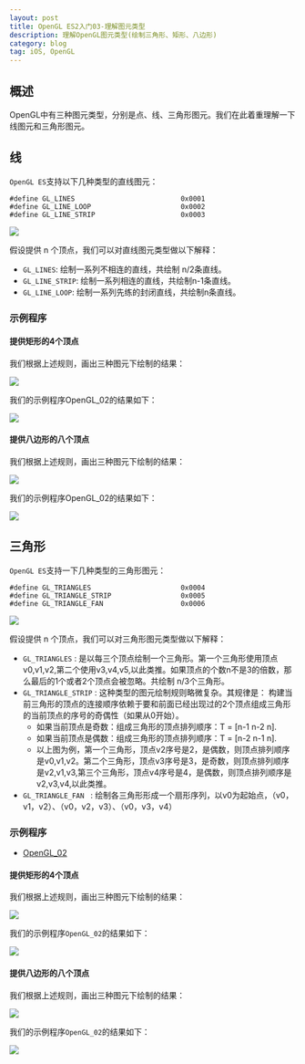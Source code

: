 ```yaml
---
layout: post
title: OpenGL ES2入门03-理解图元类型
description: 理解OpenGL图元类型(绘制三角形、矩形、八边形)
category: blog
tag: iOS, OpenGL
---
```


## 概述 

OpenGL中有三种图元类型，分别是点、线、三角形图元。我们在此着重理解一下线图元和三角形图元。

## 线

`OpenGL ES`支持以下几种类型的直线图元： 

```
#define GL_LINES                          0x0001
#define GL_LINE_LOOP                      0x0002
#define GL_LINE_STRIP                     0x0003
```

![](https://raw.githubusercontent.com/mediaios/OpenGL-iOS/master/images/20190830_opengl_06.png)

假设提供 n 个顶点，我们可以对直线图元类型做以下解释：

* `GL_LINES`: 绘制一系列不相连的直线，共绘制 n/2条直线。
* `GL_LINE_STRIP`: 绘制一系列相连的直线，共绘制n-1条直线。
* `GL_LINE_LOOP`: 绘制一系列先练的封闭直线，共绘制n条直线。

### 示例程序 

#### 提供矩形的4个顶点

我们根据上述规则，画出三种图元下绘制的结果： 

![](https://raw.githubusercontent.com/mediaios/OpenGL-iOS/master/images/20190903_opengl_01.png)

我们的示例程序OpenGL_02的结果如下：

![](https://raw.githubusercontent.com/mediaios/OpenGL-iOS/master/images/20190903_opengl_03.gif)

#### 提供八边形的八个顶点

我们根据上述规则，画出三种图元下绘制的结果： 

![](https://raw.githubusercontent.com/mediaios/OpenGL-iOS/master/images/20190903_opengl_02.png)

我们的示例程序OpenGL_02的结果如下：

![](https://raw.githubusercontent.com/mediaios/OpenGL-iOS/master/images/20190903_opengl_04.gif)


## 三角形

`OpenGL ES`支持一下几种类型的三角形图元： 

```
#define GL_TRIANGLES                      0x0004
#define GL_TRIANGLE_STRIP                 0x0005
#define GL_TRIANGLE_FAN                   0x0006
```

![](https://raw.githubusercontent.com/mediaios/OpenGL-iOS/master/images/20190830_opengl_01.png)

假设提供 n 个顶点，我们可以对三角形图元类型做以下解释：

* `GL_TRIANGLES` : 是以每三个顶点绘制一个三角形。第一个三角形使用顶点v0,v1,v2,第二个使用v3,v4,v5,以此类推。如果顶点的个数n不是3的倍数，那么最后的1个或者2个顶点会被忽略。共绘制 n/3个三角形。 
* `GL_TRIANGLE_STRIP` :  这种类型的图元绘制规则略微复杂。其规律是： 构建当前三角形的顶点的连接顺序依赖于要和前面已经出现过的2个顶点组成三角形的当前顶点的序号的奇偶性（如果从0开始）。
	* 如果当前顶点是奇数：组成三角形的顶点排列顺序：T = [n-1 n-2 n].
	* 如果当前顶点是偶数：组成三角形的顶点排列顺序：T = [n-2 n-1 n].
	* 以上图为例，第一个三角形，顶点v2序号是2，是偶数，则顶点排列顺序是v0,v1,v2。第二个三角形，顶点v3序号是3，是奇数，则顶点排列顺序是v2,v1,v3,第三个三角形，顶点v4序号是4，是偶数，则顶点排列顺序是v2,v3,v4,以此类推。
* `GL_TRIANGLE_FAN `  :  绘制各三角形形成一个扇形序列，以v0为起始点，（v0，v1，v2）、（v0，v2，v3）、（v0，v3，v4）

### 示例程序 

* [OpenGL_02](https://github.com/mediaios/OpenGL-iOS/tree/master/Demos/OpenGL_02)


#### 提供矩形的4个顶点

我们根据上述规则，画出三种图元下绘制的结果： 

![](https://raw.githubusercontent.com/mediaios/OpenGL-iOS/master/images/20190830_opengl_02.png)


我们的示例程序`OpenGL_02`的结果如下： 

![](https://raw.githubusercontent.com/mediaios/OpenGL-iOS/master/images/20190830_opengl_04.gif)


#### 提供八边形的八个顶点

我们根据上述规则，画出三种图元下绘制的结果： 

![](https://raw.githubusercontent.com/mediaios/OpenGL-iOS/master/images/20190830_opengl_03.png)


我们的示例程序`OpenGL_02`的结果如下： 

![](https://raw.githubusercontent.com/mediaios/OpenGL-iOS/master/images/20190830_opengl_05.gif)
